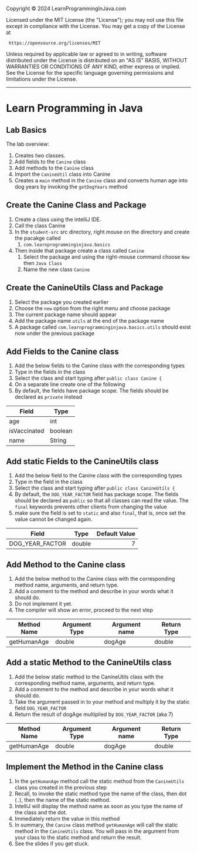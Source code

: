 Copyright © 2024 LearnProgrammingInJava.com
   
Licensed under the MIT License (the "License"); you may not use this file except
in compliance with the License.
You may get a copy of the License at

     https://opensource.org/licenses/MIT

Unless required by applicable law or agreed to in writing, software distributed
under the License is distributed on an "AS IS" BASIS, WITHOUT WARRANTIES OR
CONDITIONS OF ANY KIND, either express or implied. See the License for the
specific language governing permissions and limitations under the License.

---

# Learn Programming in Java

## Lab Basics

The lab overview:

1) Creates two classes.
2) Add fields to the `Canine` class
3) Add methods to the `Canine` class
4) Import the `CanineUtil` class into Canine
5) Creates a `main` method in the `Canine` class and converts human age into dog years by invoking the `getDogYears` method

## Create the Canine Class and Package

1) Create a class using the intelliJ IDE.
2) Call the class Canine
3) In the `student-src` src directory, right mouse on the directory and create the pacakge called 
   1) `com.learnprogramminginjava.basics`
4) Then inside that package create a class called `Canine`
   1) Select the package and using the right-mouse command choose `New` then `Java Class`
   2) Name the new class `Canine`

## Create the CanineUtils Class and Package

1) Select the package you created earlier
2) Choose the `new` option from the right menu and choose package
3) The current package name should appear
4) Add the package name `utils` at the end of the package name
5) A package called `com.learnprogramminginjava.basics.utils` should exist now under the previous package

## Add Fields to the Canine class
1) Add the below fields to the Canine class with the corresponding types
2) Type in the fields in the class 
3) Select the class and start typing after `public class Canine {`
4) On a separate line create one of the following
5) By default, the fields have package scope. The fields should be declared as `private` instead

| Field        | Type      |
|--------------|-----------|
| age          | int       |
| isVaccinated | boolean   |
| name         | String    |


## Add static Fields to the CanineUtils class
1) Add the below field to the Canine class with the corresponding types
2) Type in the field in the class
3) Select the class and start typing after `public class CanineUtils {`
4) By default, the `DOG_YEAR_FACTOR` field has package scope. The fields should be declared as `public` so that all classes can read the value. The `final` keywords prevents other clients from changing the value 
5) make sure the field is set to `static` and also `final`, that is, once set the value cannot be changed again.

| Field           | Type    |  Default Value |
|-----------------|---------|---------------:|
| DOG_YEAR_FACTOR | double  |              7 |

## Add Method to the Canine class
1) Add the below method to the Canine class with the corresponding method name, arguments, and return type.
2) Add a comment to the method and describe in your words what it should do.
3) Do not implement it yet.
4) The compiler will show an error, proceed to the next step

| Method Name | Argument Type | Argument name | Return Type |
|-------------|---------------|---------------|-------------|
| getHumanAge | double        | dogAge        | double      |

## Add a static Method to the CanineUtils class
1) Add the below static method to the CanineUtils class with the corresponding method name, arguments, and return type.
2) Add a comment to the method and describe in your words what it should do.
3) Take the argument passed in to your method and multiply it by the static field `DOG_YEAR_FACTOR`
4) Return the result of dogAge multiplied by `DOG_YEAR_FACTOR` (aka 7)

| Method Name | Argument Type | Argument name | Return Type |
|-------------|---------------|---------------|-------------|
| getHumanAge | double        | dogAge        | double      |

## Implement the Method in the Canine class
1) In the `getHumanAge` method call the static method from the `CanineUtils` class you created in the previous step
2) Recall, to invoke the static method type the name of the class, then dot (`.`), then the name of the static method.
3) IntelliJ will display the method name as soon as you type the name of the class and the dot.
4) Immediately return the value in this method
5) In summary, the `Canine` class method `getHumanAge` will call the static method in the `CanineUtils` class. You will pass in the argument from your class to the static method and return the result.
6) See the slides if you get stuck.
